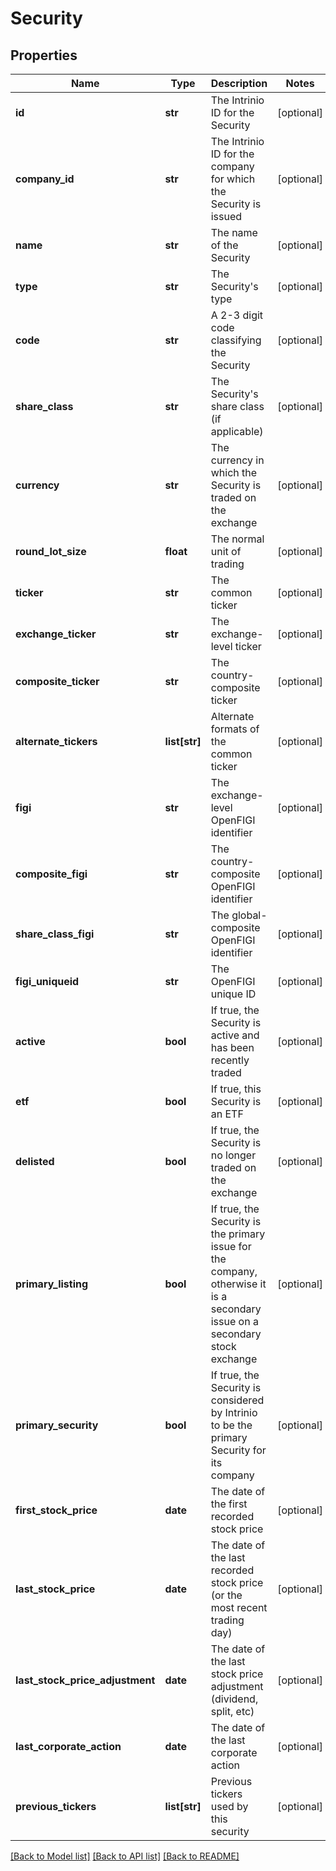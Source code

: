 # Security

## Properties
Name | Type | Description | Notes
------------ | ------------- | ------------- | -------------
**id** | **str** | The Intrinio ID for the Security | [optional] 
**company_id** | **str** | The Intrinio ID for the company for which the Security is issued | [optional] 
**name** | **str** | The name of the Security | [optional] 
**type** | **str** | The Security&#39;s type | [optional] 
**code** | **str** | A 2-3 digit code classifying the Security | [optional] 
**share_class** | **str** | The Security&#39;s share class (if applicable) | [optional] 
**currency** | **str** | The currency in which the Security is traded on the exchange | [optional] 
**round_lot_size** | **float** | The normal unit of trading | [optional] 
**ticker** | **str** | The common ticker | [optional] 
**exchange_ticker** | **str** | The exchange-level ticker | [optional] 
**composite_ticker** | **str** | The country-composite ticker | [optional] 
**alternate_tickers** | **list[str]** | Alternate formats of the common ticker | [optional] 
**figi** | **str** | The exchange-level OpenFIGI identifier | [optional] 
**composite_figi** | **str** | The country-composite OpenFIGI identifier | [optional] 
**share_class_figi** | **str** | The global-composite OpenFIGI identifier | [optional] 
**figi_uniqueid** | **str** | The OpenFIGI unique ID | [optional] 
**active** | **bool** | If true, the Security is active and has been recently traded | [optional] 
**etf** | **bool** | If true, this Security is an ETF | [optional] 
**delisted** | **bool** | If true, the Security is no longer traded on the exchange | [optional] 
**primary_listing** | **bool** | If true, the Security is the primary issue for the company, otherwise it is a secondary issue on a secondary stock exchange | [optional] 
**primary_security** | **bool** | If true, the Security is considered by Intrinio to be the primary Security for its company | [optional] 
**first_stock_price** | **date** | The date of the first recorded stock price | [optional] 
**last_stock_price** | **date** | The date of the last recorded stock price (or the most recent trading day) | [optional] 
**last_stock_price_adjustment** | **date** | The date of the last stock price adjustment (dividend, split, etc) | [optional] 
**last_corporate_action** | **date** | The date of the last corporate action | [optional] 
**previous_tickers** | **list[str]** | Previous tickers used by this security | [optional] 

[[Back to Model list]](../README.md#documentation-for-models) [[Back to API list]](../README.md#documentation-for-api-endpoints) [[Back to README]](../README.md)


